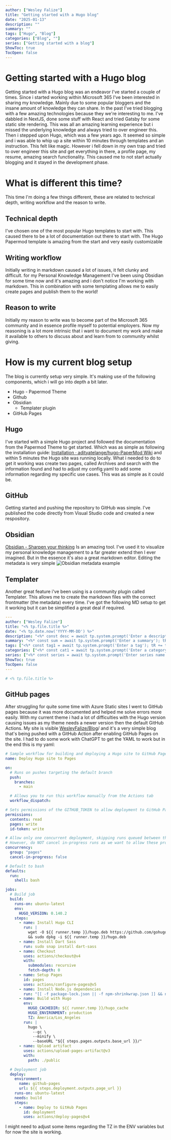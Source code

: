 ```yaml
---
author: ["Wesley Falize"]
title: "Getting started with a Hugo blog"
date: "2025-01-13"
description: ""
summary: ""
tags: ["Hugo", "Blog"]
categories: ["Blog", ""]
series: ["Getting started with a blog"]
ShowToc: true
TocOpen: false
---
```


# Getting started with a Hugo blog
Getting started with a Hugo blog was an endeavor I've started a couple of times. Since i started working within Microsoft 365 I've been interested in sharing my knowledge. Mainly due to some popular bloggers and the insane amount of knowledge they can share. In the past I've tried blogging with a few amazing technologies because they we're interesting to me. I've dabbled in NextJS, done some stuff with React and tried Gatsby for some static site rendering. This was all an amazing learning experience but i missed the underlying knowledge and always tried to over engineer this. Then i stepped upon Hugo, which was a few years ago. It seemed so simple and i was able to whip up a site within 10 minutes through templates and an instruction. This felt like magic. However i fell down in my own trap and tried to over engineer this site and get everything in there, a profile page, my resume, amazing search functionality. This caused me to not start actually blogging and it stayed in the development phase.

# What is different this time?
This time I'm doing a few things different, these are related to technical depth, writing workflow and the reason to write.

## Technical depth
I've chosen one of the most popular Hugo templates to start with. This caused there to be a lot of documentation out there to start with. The Hugo Papermod template is amazing from the start and very easily customizable

## Writing workflow
Initially writing in markdown caused a lot of issues, it felt clunky and difficult. for my Personal Knowledge Management I've been using Obsidian for some time now and it's amazing and i don't notice I'm working with markdown. This in combination with some templating allows me to easily create pages and publish them to the world!

## Reason to write
Initially my reason to write was to become part of the Microsoft 365 community and in essence profile myself to potential employers. Now my reasoning is a lot more intrinsic that i want to document my work and make it available to others to discuss about and learn from to community whilst giving.

# How is my current blog setup
The blog is currently setup very simple. It's making use of the following components, which i will go into depth a bit later.
- Hugo - Papermod Theme
- Github
- Obsidian
	- Templater plugin
- GitHub Pages

## Hugo
I've started with a simple Hugo project and followed the documentation from the Papermod Theme to get started. Which was as simple as following the installation guide: [Installation · adityatelange/hugo-PaperMod Wiki](https://github.com/adityatelange/hugo-PaperMod/wiki/Installation) and within 5 minutes the Hugo site was running locally. What i needed to do to get it working was create two pages, called Archives and search with the information found and had to adjust my config.yaml to add some information regarding my specific use cases. This was as simple as it could be.

## GitHub
Getting started and pushing the repository to GitHub was simple. I've published the code directly from Visual Studio code and created a new respository.

## Obsidian
[Obsidian - Sharpen your thinking](https://obsidian.md/) Is an amazing tool. I've used it to visualize my personal knowledge management to a far greater extend then I ever imagined. But in the essence it's also a great markdown editor. Editing the metadata is very simple ![Obsidian metadata example](assets/ObsidianMetadataExample.png)
## Templater
Another great feature i've been using is a community plugin called Templater. This allows me to create the markdown files with the correct frontmatter (the metadata) every time. I've got the following MD setup to get it working but it can be simplified a great deal if required.
```yaml
---
author: ["Wesley Falize"]
title: "<% tp.file.title %>"
date: "<% tp.date.now('YYYY-MM-DD') %>"
description: "<%* const desc = await tp.system.prompt('Enter a description'); tR += desc; %>"
summary: "<%* const sum = await tp.system.prompt('Enter a summary'); tR += sum; %>"
tags: ["<%* const tag1 = await tp.system.prompt('Enter a tag'); tR += tag1; %>", "<%* const tag2 = await tp.system.prompt('Enter another tag'); tR += tag2; %>"]
categories: ["<%* const cat1 = await tp.system.prompt('Enter a category'); tR += cat1; %>", "<%* const cat2 = await tp.system.prompt('Enter another category'); tR += cat2; %>"]
series: ["<%* const series = await tp.system.prompt('Enter series name'); tR += series; %>"]
ShowToc: true
TocOpen: false
---

# <% tp.file.title %>


```

## GitHub pages
After struggling for quite some time with Azure Static sites I went to GitHub pages because it was more documented and helped me solve errors more easily. With my current theme i had a lot of difficulties with the Hugo version causing issues as my theme needs a newer version then the default GitHub Actions. My site is visible [WesleyFalize/Blog](https://github.com/WesleyFalize/Blog)/ and it's a very simple blog that's being pushed with a GitHub Action after enabling GitHub Pages on the site. I had to do some work with ChatGPT to get the YAML to work but in the end this is my yaml:
```yaml
# Sample workflow for building and deploying a Hugo site to GitHub Pages
name: Deploy Hugo site to Pages

on:
  # Runs on pushes targeting the default branch
  push:
    branches:
      - main

  # Allows you to run this workflow manually from the Actions tab
  workflow_dispatch:

# Sets permissions of the GITHUB_TOKEN to allow deployment to GitHub Pages
permissions:
  contents: read
  pages: write
  id-token: write

# Allow only one concurrent deployment, skipping runs queued between the run in-progress and latest queued.
# However, do NOT cancel in-progress runs as we want to allow these production deployments to complete.
concurrency:
  group: "pages"
  cancel-in-progress: false

# Default to bash
defaults:
  run:
    shell: bash

jobs:
  # Build job
  build:
    runs-on: ubuntu-latest
    env:
      HUGO_VERSION: 0.140.2
    steps:
      - name: Install Hugo CLI
        run: |
          wget -O ${{ runner.temp }}/hugo.deb https://github.com/gohugoio/hugo/releases/download/v${HUGO_VERSION}/hugo_extended_${HUGO_VERSION}_linux-amd64.deb \
          && sudo dpkg -i ${{ runner.temp }}/hugo.deb          
      - name: Install Dart Sass
        run: sudo snap install dart-sass
      - name: Checkout
        uses: actions/checkout@v4
        with:
          submodules: recursive
          fetch-depth: 0
      - name: Setup Pages
        id: pages
        uses: actions/configure-pages@v5
      - name: Install Node.js dependencies
        run: "[[ -f package-lock.json || -f npm-shrinkwrap.json ]] && npm ci || true"
      - name: Build with Hugo
        env:
          HUGO_CACHEDIR: ${{ runner.temp }}/hugo_cache
          HUGO_ENVIRONMENT: production
          TZ: America/Los_Angeles
        run: |
          hugo \
            --gc \
            --minify \
            --baseURL "${{ steps.pages.outputs.base_url }}/"          
      - name: Upload artifact
        uses: actions/upload-pages-artifact@v3
        with:
          path: ./public

  # Deployment job
  deploy:
    environment:
      name: github-pages
      url: ${{ steps.deployment.outputs.page_url }}
    runs-on: ubuntu-latest
    needs: build
    steps:
      - name: Deploy to GitHub Pages
        id: deployment
        uses: actions/deploy-pages@v4
```
I might need to adjust some items regarding the TZ in the ENV variables but for now the site is working. 